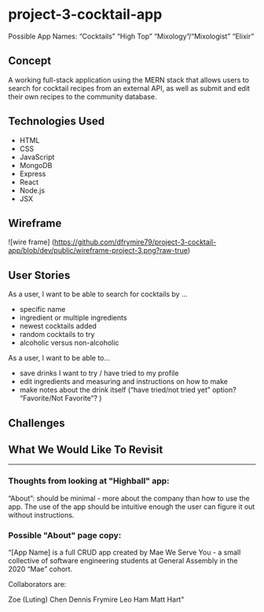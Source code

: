 # project-3-cocktail-app

Possible App Names:
“Cocktails”
“High Top”
“Mixology”/“Mixologist”
“Elixir”

## Concept

A working full-stack application using the MERN stack that allows users to search for cocktail recipes from an external API, as well as submit and edit their own recipes to the community database.

## Technologies Used

- HTML
- CSS
- JavaScript
- MongoDB
- Express
- React
- Node.js
- JSX

## Wireframe

![wire frame] (https://github.com/dfrymire79/project-3-cocktail-app/blob/dev/public/wireframe-project-3.png?raw-true)

## User Stories

As a user, I want to be able to search for cocktails by …

- specific name
- ingredient or multiple ingredients
- newest cocktails added
- random cocktails to try
- alcoholic versus non-alcoholic

As a user, I want to be able to…

- save drinks I want to try / have tried to my profile
- edit ingredients and measuring and instructions on how to make
- make notes about the drink itself (“have tried/not tried yet” option? “Favorite/Not Favorite”? )

## Challenges

## What We Would Like To Revisit

*** 

### Thoughts from looking at "Highball" app:

“About”: should be minimal - more about the company than how to use the app. The use of the app should be intuitive enough the user can figure it out without instructions. 

### Possible "About" page copy: 

“[App Name] is a full CRUD app created by Mae We Serve You - a small collective of software engineering students at General Assembly in the 2020 “Mae” cohort.

Collaborators are:

Zoe (Luting) Chen
Dennis Frymire
Leo Ham
Matt Hart"
